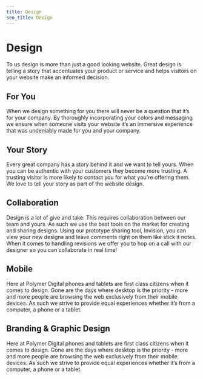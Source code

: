 ```yaml
---
title: Design
seo_title: Design
---
```


# Design

To us design is more than just a good looking website. Great design is telling a story that accentuates your product or service and helps visitors on your website make an informed decision.

## For You

When we design something for you there will never be a question that it’s for your company. By thoroughly incorporating your colors and messaging we ensure when someone visits your website it’s an immersive experience that was undeniably made for you and your company. 

## Your Story

Every great company has a story behind it and we want to tell yours. When you can be authentic with your customers they become more trusting. A trusting visitor is more likely to contact you for what you're offering them. We love to tell your story as part of the website design.

## Collaboration

Design is a lot of give and take. This requires collaboration between our team and yours. As such we use the best tools on the market for creating and sharing designs. Using our prototype sharing tool, Invision, you can view your new designs and leave comments right on them like stick it notes. When it comes to handling revisions we offer you to hop on a call with our designer so you can collaborate in real time!

## Mobile

Here at Polymer Digital phones and tablets are first class citizens when it comes to design. Gone are the days where desktop is the priority - more and more people are browsing the web exclusively from their mobile devices. As such we strive to provide equal experiences whether it’s from a computer, a phone or a tablet. 

## Branding & Graphic Design

Here at Polymer Digital phones and tablets are first class citizens when it comes to design. Gone are the days where desktop is the priority - more and more people are browsing the web exclusively from their mobile devices. As such we strive to provide equal experiences whether it’s from a computer, a phone or a tablet. 